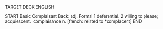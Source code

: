 TARGET DECK
ENGLISH

START
Basic
Complaisant
Back: adj. Formal 1 deferential. 2 willing to please; acquiescent.  complaisance n. [french: related to *complacent]
END
